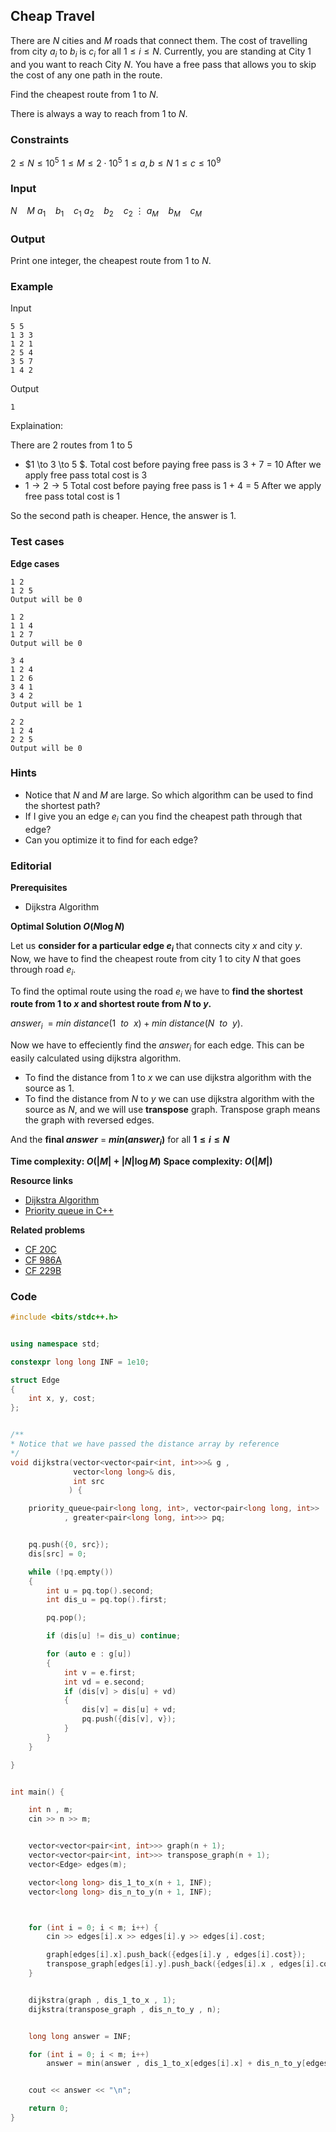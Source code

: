 ## Cheap Travel

There are $N$ cities and $M$ roads that connect them. The cost of travelling from city $a_i$ to $b_i$ is $c_i$ for all $1 \leq i \leq N$. Currently, you are standing at City $1$ and you want to reach City $N$. You have a free pass that allows you to skip the cost of any one path in the route.

Find the cheapest route from $1$ to $N$.

There is always a way to reach from $1$ to $N$.

### Constraints

$2≤N≤10^5$
$1≤M≤2⋅10^5$
$1≤a,b≤N$
$1≤c≤10^9$

### Input

$N \ \ \ \ M$
$a_1 \ \ \ \ b_1 \ \ \ \ c_1$
$a_2 \ \ \ \ b_2 \ \ \ \ c_2$
$\vdots$
$a_M \ \ \ \ b_M \ \ \ \ c_M$

### Output

Print one integer, the cheapest route from $1$ to $N$.

### Example

Input

```
5 5
1 3 3
1 2 1
2 5 4
3 5 7
1 4 2
```

Output

```
1
```

Explaination:

There are 2 routes from $1$ to $5$

- $1 \to 3 \to 5 $.
   Total cost before paying free pass is $3$ + $7$ = $10$
  After we apply free pass total cost is $3$
- $1 \to 2 \to 5$
  Total cost before paying free pass is $1$ + $4$ = $5$
  After we apply free pass total cost is $1$

So the second path is cheaper. Hence, the answer is $1$.

### Test cases

**Edge cases**

```
1 2
1 2 5
Output will be 0
```

```
1 2
1 1 4
1 2 7
Output will be 0
```

```
3 4
1 2 4
1 2 6
3 4 1
3 4 2
Output will be 1
```

```
2 2
1 2 4
2 2 5
Output will be 0
```

### Hints

- Notice that $N$ and $M$ are large. So which algorithm can be used to find the shortest path?
- If I give you an edge $e_i$ can you find the cheapest path through that edge?
- Can you optimize it to find for each edge?

### Editorial

**Prerequisites**

- Dijkstra Algorithm

**Optimal Solution $O(N\log{N})$**

Let us **consider for a particular edge $e_i$** that connects city $x$ and city $y$. Now, we have to find the cheapest route from city $1$ to city $N$ that goes through road $e_i$.

To find the optimal route using the road $e_i$ we have to **find the shortest route from $1$ to $x$ and shortest route from $N$ to $y$.**

$answer_i \ \ =$ $min\ distance(1 \ \ to \ \ x) + min\ distance(N \ \ to \ \ y)$.

Now we have to effeciently find the $answer_i$ for each edge. This can be easily calculated using dijkstra algorithm.

- To find the distance from $1$ to $x$ we can use dijkstra algorithm with the source as $1$.
- To find the distance from $N$ to $y$ we can use dijkstra algorithm with the source as $N$, and we will use **transpose** graph.
  Transpose graph means the graph with reversed edges.

And the **final $answer$** = **$min(answer_i)$** for all **$1 \leq i \leq N$**

**Time complexity: $O(|M| + |N|\log{M})$**
**Space complexity: $O(|M|)$**

**Resource links**

- [Dijkstra Algorithm](https://cp-algorithms.com/graph/dijkstra.html)
- [Priority queue in C++](https://www.geeksforgeeks.org/priority-queue-in-cpp-stl/)

**Related problems**

- [CF 20C](https://codeforces.com/contest/20/problem/C)
- [CF 986A](https://codeforces.com/contest/986/problem/A)
- [CF 229B](https://codeforces.com/contest/229/problem/B)

### Code

```cpp
#include <bits/stdc++.h>


using namespace std;

constexpr long long INF = 1e10;

struct Edge
{
	int x, y, cost;
};


/**
* Notice that we have passed the distance array by reference
*/
void dijkstra(vector<vector<pair<int, int>>>& g ,
              vector<long long>& dis,
              int src
             ) {

	priority_queue<pair<long long, int>, vector<pair<long long, int>>
	        , greater<pair<long long, int>>> pq;


	pq.push({0, src});
	dis[src] = 0;

	while (!pq.empty())
	{
		int u = pq.top().second;
		int dis_u = pq.top().first;

		pq.pop();

		if (dis[u] != dis_u) continue;

		for (auto e : g[u])
		{
			int v = e.first;
			int vd = e.second;
			if (dis[v] > dis[u] + vd)
			{
				dis[v] = dis[u] + vd;
				pq.push({dis[v], v});
			}
		}
	}

}


int main() {

	int n , m;
	cin >> n >> m;


	vector<vector<pair<int, int>>> graph(n + 1);
	vector<vector<pair<int, int>>> transpose_graph(n + 1);
	vector<Edge> edges(m);

	vector<long long> dis_1_to_x(n + 1, INF);
	vector<long long> dis_n_to_y(n + 1, INF);



	for (int i = 0; i < m; i++) {
		cin >> edges[i].x >> edges[i].y >> edges[i].cost;

		graph[edges[i].x].push_back({edges[i].y , edges[i].cost});
		transpose_graph[edges[i].y].push_back({edges[i].x , edges[i].cost});
	}


	dijkstra(graph , dis_1_to_x , 1);
	dijkstra(transpose_graph , dis_n_to_y , n);


	long long answer = INF;

	for (int i = 0; i < m; i++)
		answer = min(answer , dis_1_to_x[edges[i].x] + dis_n_to_y[edges[i].y]);


	cout << answer << "\n";

	return 0;
}
```
